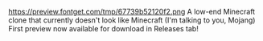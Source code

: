 https://preview.fontget.com/tmp/67739b52120f2.png
A low-end Minecraft clone that currently doesn't look like Minecraft (I'm talking to you, Mojang)
First preview now available for download in Releases tab!
